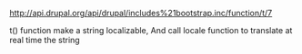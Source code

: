 http://api.drupal.org/api/drupal/includes%21bootstrap.inc/function/t/7

t() function make a string localizable, 
And call locale function to translate at real time the string